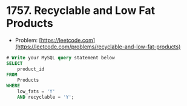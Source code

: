 # 1757. Recyclable and Low Fat Products

- Problem: [https://leetcode.com](https://leetcode.com/problems/recyclable-and-low-fat-products)

```sql
# Write your MySQL query statement below
SELECT 
    product_id
FROM 
    Products
WHERE 
    low_fats = 'Y' 
    AND recyclable = 'Y';
```